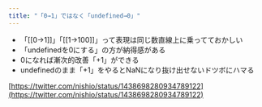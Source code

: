 ```yaml
---
title: "「0→1」ではなく「undefined→0」"
---
```


- 「[[0→1]]」「[[1→100]]」って表現は同じ数直線上に乗ってておかしい
- 「undefinedを0にする」の方が納得感がある
- 0になれば漸次的改善「+1」ができる
- undefinedのまま「+1」をやるとNaNになり抜け出せないドツボにハマる

[https://twitter.com/nishio/status/1438698280934789122](https://twitter.com/nishio/status/1438698280934789122)
